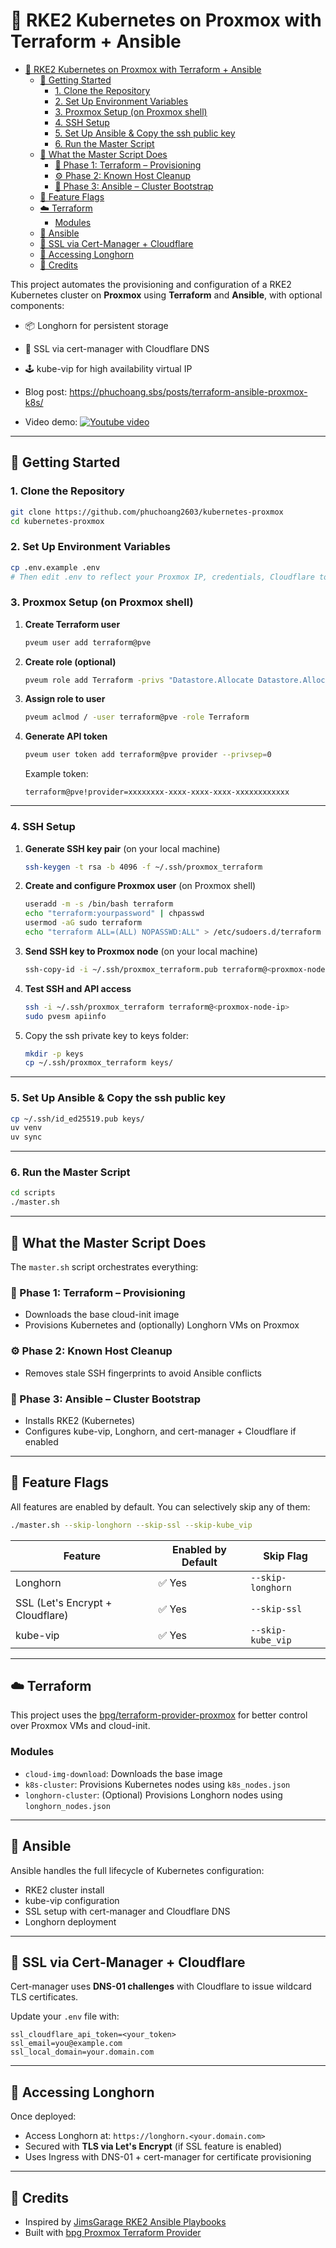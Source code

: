 # 🧠 RKE2 Kubernetes on Proxmox with Terraform + Ansible

<!--toc:start-->

- [🧠 RKE2 Kubernetes on Proxmox with Terraform + Ansible](#🧠-rke2-kubernetes-on-proxmox-with-terraform-ansible)
  - [🚀 Getting Started](#🚀-getting-started)
    - [1. Clone the Repository](#1-clone-the-repository)
    - [2. Set Up Environment Variables](#2-set-up-environment-variables)
    - [3. Proxmox Setup (on Proxmox shell)](#3-proxmox-setup-on-proxmox-shell)
    - [4. SSH Setup](#4-ssh-setup)
    - [5. Set Up Ansible & Copy the ssh public key](#5-set-up-ansible-copy-the-ssh-public-key)
    - [6. Run the Master Script](#6-run-the-master-script)
  - [🧰 What the Master Script Does](#🧰-what-the-master-script-does)
    - [🔨 Phase 1: Terraform – Provisioning](#🔨-phase-1-terraform-provisioning)
    - [⚙️ Phase 2: Known Host Cleanup](#️-phase-2-known-host-cleanup)
    - [🤖 Phase 3: Ansible – Cluster Bootstrap](#🤖-phase-3-ansible-cluster-bootstrap)
  - [🧪 Feature Flags](#🧪-feature-flags)
  - [☁️ Terraform](#️-terraform)
    - [Modules](#modules)
  - [🧠 Ansible](#🧠-ansible)
  - [🔐 SSL via Cert-Manager + Cloudflare](#🔐-ssl-via-cert-manager-cloudflare)
  - [📍 Accessing Longhorn](#📍-accessing-longhorn)
  - [📜 Credits](#📜-credits)
  <!--toc:end-->

This project automates the provisioning and configuration of a RKE2 Kubernetes cluster on **Proxmox** using **Terraform** and **Ansible**, with optional components:

- 📦 Longhorn for persistent storage
- 🔐 SSL via cert-manager with Cloudflare DNS
- 🕹️ kube-vip for high availability virtual IP

- Blog post: <https://phuchoang.sbs/posts/terraform-ansible-proxmox-k8s/>
- Video demo:
  [![Youtube video](https://img.youtube.com/vi/Ao6IPSmUFcE/maxresdefault.jpg)](https://youtu.be/Ao6IPSmUFcE)

---

## 🚀 Getting Started

### 1. Clone the Repository

```bash
git clone https://github.com/phuchoang2603/kubernetes-proxmox
cd kubernetes-proxmox
```

### 2. Set Up Environment Variables

```bash
cp .env.example .env
# Then edit .env to reflect your Proxmox IP, credentials, Cloudflare token, etc.
```

### 3. Proxmox Setup (on Proxmox shell)

1. **Create Terraform user**

   ```bash
   pveum user add terraform@pve
   ```

2. **Create role (optional)**

   ```bash
   pveum role add Terraform -privs "Datastore.Allocate Datastore.AllocateSpace Datastore.AllocateTemplate Datastore.Audit Pool.Allocate Sys.Audit Sys.Console Sys.Modify SDN.Use VM.Allocate VM.Audit VM.Clone VM.Config.CDROM VM.Config.Cloudinit VM.Config.CPU VM.Config.Disk VM.Config.HWType VM.Config.Memory VM.Config.Network VM.Config.Options VM.Migrate VM.Monitor VM.PowerMgmt User.Modify"
   ```

3. **Assign role to user**

   ```bash
   pveum aclmod / -user terraform@pve -role Terraform
   ```

4. **Generate API token**

   ```bash
   pveum user token add terraform@pve provider --privsep=0
   ```

   Example token:

   ```
   terraform@pve!provider=xxxxxxxx-xxxx-xxxx-xxxx-xxxxxxxxxxxx
   ```

---

### 4. SSH Setup

1. **Generate SSH key pair** (on your local machine)

   ```bash
   ssh-keygen -t rsa -b 4096 -f ~/.ssh/proxmox_terraform
   ```

2. **Create and configure Proxmox user** (on Proxmox shell)

   ```bash
   useradd -m -s /bin/bash terraform
   echo "terraform:yourpassword" | chpasswd
   usermod -aG sudo terraform
   echo "terraform ALL=(ALL) NOPASSWD:ALL" > /etc/sudoers.d/terraform
   ```

3. **Send SSH key to Proxmox node** (on your local machine)

   ```bash
   ssh-copy-id -i ~/.ssh/proxmox_terraform.pub terraform@<proxmox-node-ip>
   ```

4. **Test SSH and API access**

   ```bash
   ssh -i ~/.ssh/proxmox_terraform terraform@<proxmox-node-ip>
   sudo pvesm apiinfo
   ```

5. Copy the ssh private key to keys folder:

   ```bash
   mkdir -p keys
   cp ~/.ssh/proxmox_terraform keys/
   ```

---

### 5. Set Up Ansible & Copy the ssh public key

```bash
cp ~/.ssh/id_ed25519.pub keys/
uv venv
uv sync
```

---

### 6. Run the Master Script

```bash
cd scripts
./master.sh
```

---

## 🧰 What the Master Script Does

The `master.sh` script orchestrates everything:

### 🔨 Phase 1: Terraform – Provisioning

- Downloads the base cloud-init image
- Provisions Kubernetes and (optionally) Longhorn VMs on Proxmox

### ⚙️ Phase 2: Known Host Cleanup

- Removes stale SSH fingerprints to avoid Ansible conflicts

### 🤖 Phase 3: Ansible – Cluster Bootstrap

- Installs RKE2 (Kubernetes)
- Configures kube-vip, Longhorn, and cert-manager + Cloudflare if enabled

---

## 🧪 Feature Flags

All features are enabled by default. You can selectively skip any of them:

```bash
./master.sh --skip-longhorn --skip-ssl --skip-kube_vip
```

| Feature                          | Enabled by Default | Skip Flag         |
| -------------------------------- | ------------------ | ----------------- |
| Longhorn                         | ✅ Yes             | `--skip-longhorn` |
| SSL (Let's Encrypt + Cloudflare) | ✅ Yes             | `--skip-ssl`      |
| kube-vip                         | ✅ Yes             | `--skip-kube_vip` |

---

## ☁️ Terraform

This project uses the [bpg/terraform-provider-proxmox](https://github.com/bpg/terraform-provider-proxmox) for better control over Proxmox VMs and cloud-init.

### Modules

- `cloud-img-download`: Downloads the base image
- `k8s-cluster`: Provisions Kubernetes nodes using `k8s_nodes.json`
- `longhorn-cluster`: (Optional) Provisions Longhorn nodes using `longhorn_nodes.json`

---

## 🧠 Ansible

Ansible handles the full lifecycle of Kubernetes configuration:

- RKE2 cluster install
- kube-vip configuration
- SSL setup with cert-manager and Cloudflare DNS
- Longhorn deployment

---

## 🔐 SSL via Cert-Manager + Cloudflare

Cert-manager uses **DNS-01 challenges** with Cloudflare to issue wildcard TLS certificates.

Update your `.env` file with:

```env
ssl_cloudflare_api_token=<your_token>
ssl_email=you@example.com
ssl_local_domain=your.domain.com
```

---

## 📍 Accessing Longhorn

Once deployed:

- Access Longhorn at: `https://longhorn.<your.domain.com>`
- Secured with **TLS via Let's Encrypt** (if SSL feature is enabled)
- Uses Ingress with DNS-01 + cert-manager for certificate provisioning

---

## 📜 Credits

- Inspired by [JimsGarage RKE2 Ansible Playbooks](https://github.com/JamesTurland/JimsGarage)
- Built with [bpg Proxmox Terraform Provider](https://registry.terraform.io/providers/bpg/proxmox/latest)
